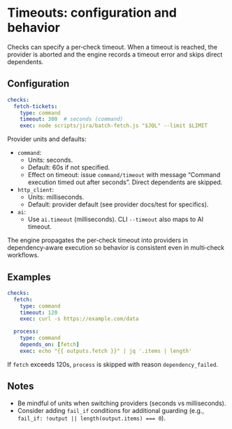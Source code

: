 # Timeouts: configuration and behavior

Checks can specify a per‑check timeout. When a timeout is reached, the provider is aborted and the engine records a timeout error and skips direct dependents.

## Configuration

```yaml
checks:
  fetch-tickets:
    type: command
    timeout: 300  # seconds (command)
    exec: node scripts/jira/batch-fetch.js "$JQL" --limit $LIMIT
```

Provider units and defaults:

- `command`:
  - Units: seconds.
  - Default: 60s if not specified.
  - Effect on timeout: issue `command/timeout` with message “Command execution timed out after <N> seconds”. Direct dependents are skipped.
- `http_client`:
  - Units: milliseconds.
  - Default: provider default (see provider docs/test for specifics).
- `ai`:
  - Use `ai.timeout` (milliseconds). CLI `--timeout` also maps to AI timeout.

The engine propagates the per‑check timeout into providers in dependency‑aware execution so behavior is consistent even in multi‑check workflows.

## Examples

```yaml
checks:
  fetch:
    type: command
    timeout: 120
    exec: curl -s https://example.com/data

  process:
    type: command
    depends_on: [fetch]
    exec: echo "{{ outputs.fetch }}" | jq '.items | length'
```

If `fetch` exceeds 120s, `process` is skipped with reason `dependency_failed`.

## Notes

- Be mindful of units when switching providers (seconds vs milliseconds).
- Consider adding `fail_if` conditions for additional guarding (e.g., `fail_if: !output || length(output.items) === 0`).

